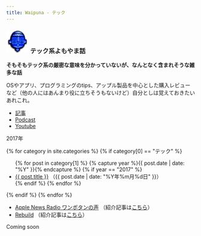 ```yaml
---
title: Waipuna - テック
---
```

### <img src="assets/images/face.png" height="60"> テック系よもやま話

**そもそもテック系の厳密な意味を分かっていないが、なんとなく含まれそうな雑多な話**

OSやアプリ、プログラミングのtips、アップル製品を中心とした購入レビューなど（他の人にはあんまり役に立ちそうもないけど）自分としは覚えておきたいあれこれ。

<ul class="nav nav-tabs mb-2">
  <li class="nav-item">
    <a class="nav-link link-dark active" data-bs-toggle="tab" href="#post-date" aria-controls="post-date" aria-selected="false">記事</a>
  </li>
  <li class="nav-item">
    <a class="nav-link link-dark" data-bs-toggle="tab" href="#podcast" aria-controls="podcast" aria-selected="false">Podcast</a>
  </li>
  <li class="nav-item">
    <a class="nav-link link-dark" data-bs-toggle="tab" href="#youtube" aria-controls="youtube" aria-selected="false">Youtube</a>
  </li>
</ul>
<div class="tab-content">
  <div class="tab-pane fade show active" id="post-date">
    <p class="mb-1">2017年</p>
    {% for category in site.categories %}
      {% if category[0] == "テック" %}
        <ul class="list-unstyled ms-3">
          {% for post in category[1] %}
            {% capture year %}{{ post.date | date: "%Y" }}{% endcapture %}
            {% if year == "2017" %}
              <li>
                <a href="{{ post.url }}">{{ post.title }}</a>
                （{{ post.date | date: "%Y年%m月%d日" }}）
              </li>
            {% endif %}
          {% endfor %}
        </ul>
      {% endif %}
    {% endfor %}
  </div>
  <div class="tab-pane fade" id="podcast">
    <ul class="list-unstyled ms-3">
      <li>
        <a href="https://podcasts.apple.com/jp/podcast/apple-news-radio-%E3%83%AF%E3%83%B3%E3%83%9C%E3%82%BF%E3%83%B3%E3%81%AE%E5%A3%B0/id346500040">Apple News Radio ワンボタンの声</a>
        （紹介記事は<a href="/posts/20170427a.html">こちら</a>）
      </li>
      <li>
        <a href="https://podcasts.apple.com/jp/podcast/rebuild/id603013428">Rebuild</a>
        （紹介記事は<a href="/posts/20170514a.html">こちら</a>）
      </li>
    </ul>
  </div>
  <div class="tab-pane fade" id="youtube">
    <p class="ms-3">Coming soon</p>
  </div>
</div>

